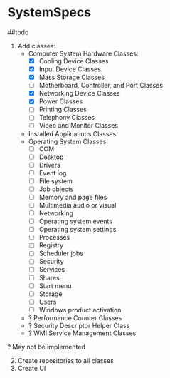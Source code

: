 # SystemSpecs

##todo

1. Add classes:
   * Computer System Hardware Classes:
      - [X] Cooling Device Classes 
      - [X] Input Device Classes
      - [X] Mass Storage Classes
      - [ ] Motherboard, Controller, and Port Classes
      - [X] Networking Device Classes
      - [X] Power Classes
      - [ ] Printing Classes
      - [ ] Telephony Classes
      - [ ] Video and Monitor Classes
   * Installed Applications Classes
   * Operating System Classes
      - [ ] COM
      - [ ] Desktop
      - [ ] Drivers
      - [ ] Event log
      - [ ] File system
      - [ ] Job objects
      - [ ] Memory and page files
      - [ ] Multimedia audio or visual
      - [ ] Networking
      - [ ] Operating system events
      - [ ] Operating system settings
      - [ ] Processes
      - [ ] Registry
      - [ ] Scheduler jobs
      - [ ] Security
      - [ ] Services
      - [ ] Shares
      - [ ] Start menu
      - [ ] Storage
      - [ ] Users
      - [ ] Windows product activation
   * ? Performance Counter Classes
   * ? Security Descriptor Helper Class
   * ? WMI Service Management Classes

? May not be implemented

2. Create repositories to all classes
3. Create UI
